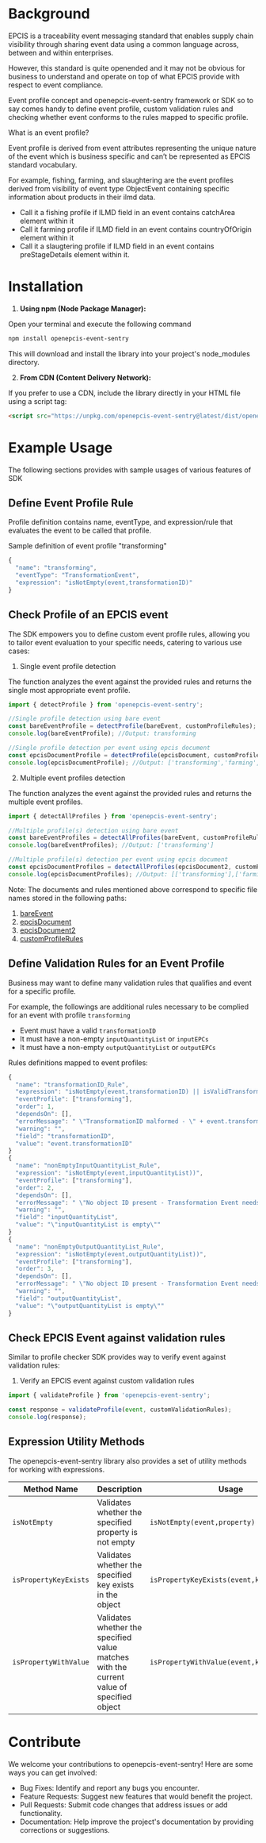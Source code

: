 # Background

EPCIS is a traceability event messaging standard that enables supply chain visibility through sharing event data using a common language across, between and within enterprises.

However, this standard is quite openended and it may not be obvious for business to understand and operate on top of what EPCIS provide with respect to event compliance.

Event profile concept and openepcis-event-sentry framework or SDK so to say comes handy to define event profile, custom validation rules and checking whether event conforms to the rules mapped to specific profile.

What is an event profile?

Event profile is derived from event attributes representing the unique nature of the event which is business specific and can’t be represented as EPCIS standard vocabulary.

For example, fishing, farming, and slaughtering are the event profiles derived from visibility of event type ObjectEvent containing specific information about products in their ilmd data.

- Call it a fishing profile if ILMD field in an event contains catchArea element within it
- Call it farming profile if ILMD field in an event contains countryOfOrigin element within it
- Call it a slaugtering profile if ILMD field in an event contains preStageDetails element within it.

# Installation

1. <b>Using npm (Node Package Manager):</b>

Open your terminal and execute the following command

```bash
npm install openepcis-event-sentry
```

This will download and install the library into your project's node_modules directory.

2. <b>From CDN (Content Delivery Network):</b>

If you prefer to use a CDN, include the library directly in your HTML file using a script tag:

```html
<script src="https://unpkg.com/openepcis-event-sentry@latest/dist/openepcis-event-sentry.min.js"></script>
```

# Example Usage

The following sections provides with sample usages of various features of SDK

## Define Event Profile Rule

Profile definition contains name, eventType, and expression/rule that evaluates the event to be called that profile.

Sample definition of event profile "transforming"

```javascript
{
  "name": "transforming",
  "eventType": "TransformationEvent",
  "expression": "isNotEmpty(event,transformationID)"
}
```

## Check Profile of an EPCIS event

The SDK empowers you to define custom event profile rules, allowing you to tailor event evaluation to your specific needs, catering to various use cases:

1. Single event profile detection

The function analyzes the event against the provided rules and returns the single most appropriate event profile.

```javascript
import { detectProfile } from 'openepcis-event-sentry';

//Single profile detection using bare event
const bareEventProfile = detectProfile(bareEvent, customProfileRules);
console.log(bareEventProfile); //Output: transforming

//Single profile detection per event using epcis document
const epcisDocumentProfile = detectProfile(epcisDocument, customProfileRules);
console.log(epcisDocumentProfile); //Output: ['transforming','farming','fishing','slaughtering']
```

2. Multiple event profiles detection

The function analyzes the event against the provided rules and returns the multiple event profiles.

```javascript
import { detectAllProfiles } from 'openepcis-event-sentry';

//Multiple profile(s) detection using bare event
const bareEventProfiles = detectAllProfiles(bareEvent, customProfileRules);
console.log(bareEventProfiles); //Output: ['transforming']

//Multiple profile(s) detection per event using epcis document
const epcisDocumentProfiles = detectAllProfiles(epcisDocument2, customProfileRules);
console.log(epcisDocumentProfiles); //Output: [['transforming'],['farming'],['farming','fishing'],['slaughtering']]
```

Note: The documents and rules mentioned above correspond to specific file names stored in the following paths:

1. [bareEvent](https://github.com/openepcis/openepcis-event-sentry/blob/GEN-48-event-profile-detection-implementation/test/data/TransformationBareEvent.json)
2. [epcisDocument](https://github.com/openepcis/openepcis-event-sentry/blob/GEN-48-event-profile-detection-implementation/test/data/EpcisDocument.json)
3. [epcisDocument2](https://github.com/openepcis/openepcis-event-sentry/blob/GEN-48-event-profile-detection-implementation/test/data/EpcisDocument2.json)
4. [customProfileRules](https://github.com/openepcis/openepcis-event-sentry/blob/GEN-48-event-profile-detection-implementation/src/rules/event-profile-detection-rules.js)

## Define Validation Rules for an Event Profile

Business may want to define many validation rules that qualifies and event for a specific profile.

For example, the followings are additional rules necessary to be complied for an event with profile `transforming`

- Event must have a valid `transformationID`
- It must have a non-empty `inputQuantityList` or `inputEPCs`
- It must have a non-empty `outputQuantityList` or `outputEPCs`

Rules definitions mapped to event profiles:

```javascript
{
  "name": "transformationID_Rule",
  "expression": "isNotEmpty(event,transformationID) || isValidTransformationID(event,transformationID)",
  "eventProfile": ["transforming"],
  "order": 1,
  "dependsOn": [],
  "errorMessage": " \"TransformationID malformed - \" + event.transformationID",
  "warning": "",
  "field": "transformationID",
  "value": "event.transformationID"
}
{
  "name": "nonEmptyInputQuantityList_Rule",
  "expression": "isNotEmpty(event,inputQuantityList))",
  "eventProfile": ["transforming"],
  "order": 2,
  "dependsOn": [],
  "errorMessage": " \"No object ID present - Transformation Event needs to have non empty inputQuantityList\"",
  "warning": "",
  "field": "inputQuantityList",
  "value": "\"inputQuantityList is empty\""
}
{
  "name": "nonEmptyOutputQuantityList_Rule",
  "expression": "isNotEmpty(event,outputQuantityList))",
  "eventProfile": ["transforming"],
  "order": 3,
  "dependsOn": [],
  "errorMessage": " \"No object ID present - Transformation Event needs to have non empty outputQuantityList\"",
  "warning": "",
  "field": "outputQuantityList",
  "value": "\"outputQuantityList is empty\""
}
```

## Check EPCIS Event against validation rules

Similar to profile checker SDK provides way to verify event against validation rules:

1. Verify an EPCIS event against custom validation rules

```javascript
import { validateProfile } from 'openepcis-event-sentry';

const response = validateProfile(event, customValidationRules);
console.log(response);
```

## Expression Utility Methods

The openepcis-event-sentry library also provides a set of utility methods for working with expressions.

| Method Name           | Description                                                                              | Usage                                      |
| --------------------- | ---------------------------------------------------------------------------------------- | ------------------------------------------ |
| `isNotEmpty`          | Validates whether the specified property is not empty                                    | `isNotEmpty(event,property)`               |
| `isPropertyKeyExists` | Validates whether the specified key exists in the object                                 | `isPropertyKeyExists(event,keyName)`       |
| `isPropertyWithValue` | Validates whether the specified value matches with the current value of specified object | `isPropertyWithValue(event,keyName,value)` |

# Contribute

We welcome your contributions to openepcis-event-sentry! Here are some ways you can get involved:

- Bug Fixes: Identify and report any bugs you encounter.
- Feature Requests: Suggest new features that would benefit the project.
- Pull Requests: Submit code changes that address issues or add functionality.
- Documentation: Help improve the project's documentation by providing corrections or suggestions.
